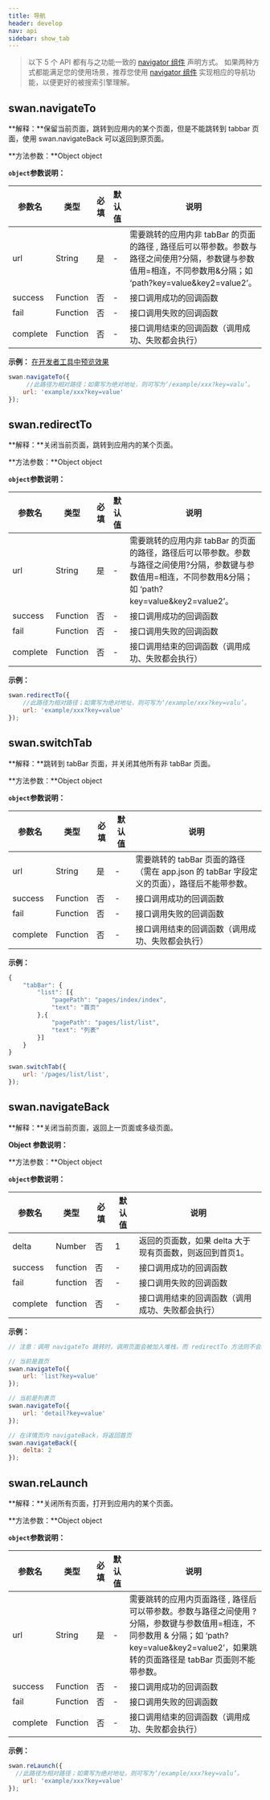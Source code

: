 ```yaml
---
title: 导航
header: develop
nav: api
sidebar: show_tab
---
```


> 以下 5 个 API 都有与之功能一致的 [navigator 组件](https://smartprogram.baidu.com/docs/develop/component/nav/#navigator/) 声明方式。
如果两种方式都能满足您的使用场景，推荐您使用 [navigator 组件](https://smartprogram.baidu.com/docs/develop/component/nav/#navigator/) 实现相应的导航功能，以便更好的被搜索引擎理解。

## swan.navigateTo


**解释：**保留当前页面，跳转到应用内的某个页面，但是不能跳转到 tabbar 页面，使用 swan.navigateBack 可以返回到原页面。

**方法参数：**Object object

**`object`参数说明：**

|参数名 |类型  |必填 | 默认值 |说明|
|---- | ---- | ---- | ----|----|
|url |String  |是| -|  需要跳转的应用内非 tabBar 的页面的路径 , 路径后可以带参数。参数与路径之间使用?分隔，参数键与参数值用=相连，不同参数用&分隔；如 ‘path?key=value&key2=value2’。|
|success| Function  |  否  |-|  接口调用成功的回调函数|
|fail  |  Function  |  否  |-|  接口调用失败的回调函数|
|complete  |  Function  |  否 |-|   接口调用结束的回调函数（调用成功、失败都会执行）|


**示例：**
<a href="swanide://fragment/dd7e70fdad89cca08b0a8a54e12a0b9c1540396427" title="在开发者工具中预览效果" target="_blank">在开发者工具中预览效果 </a>
```js
swan.navigateTo({
     //此路径为相对路径；如需写为绝对地址，则可写为‘/example/xxx?key=valu’。
    url: 'example/xxx?key=value'
});
```
<!-- #### 错误码
**Andriod**
|错误码|说明|
|--|--|
|201|解析失败，请检查调起协议是否合法。|
**iOS**
|错误码|说明|
|--|--|
|202|解析失败，请检查参数是否正确。|
|1001|下载子包失败| -->


## swan.redirectTo

**解释：**关闭当前页面，跳转到应用内的某个页面。

**方法参数：**Object object

**`object`参数说明：**

|参数名 |类型  |必填 | 默认值 |说明|
|---- | ---- | ---- | ----|----|
|url |String | 是  | -| 需要跳转的应用内非 tabBar 的页面的路径，路径后可以带参数。参数与路径之间使用?分隔，参数键与参数值用=相连，不同参数用&分隔；如 ‘path?key=value&key2=value2’。|
|success| Function |   否  |-|  接口调用成功的回调函数|
|fail   | Function |   否  |-|  接口调用失败的回调函数|
|complete  |  Function  |  否 |-|   接口调用结束的回调函数（调用成功、失败都会执行）|


**示例：**

```js
swan.redirectTo({
    //此路径为相对路径；如需写为绝对地址，则可写为‘/example/xxx?key=valu’。
    url: 'example/xxx?key=value'
});
```
<!-- #### 错误码

**Andriod**

|错误码|说明|
|--|--|
|201|解析失败，请检查调起协议是否合法。|
|202|解析失败，请检查参数是否正确。|
|1001|执行失败|

**iOS**

|错误码|说明|
|--|--|
|202|解析失败，请检查参数是否正确。|
|1001|下载子包失败| -->

## swan.switchTab

**解释：**跳转到 tabBar 页面，并关闭其他所有非 tabBar 页面。

**方法参数：**Object object

**`object`参数说明：**

|参数名 |类型  |必填 | 默认值 |说明|
|---- | ---- | ---- | ----|----|
|url |String | 是  | -| 需要跳转的 tabBar 页面的路径（需在 app.json 的 tabBar 字段定义的页面），路径后不能带参数。|
|success |Function  |  否  |-|  接口调用成功的回调函数|
|fail   | Function |   否  |-|  接口调用失败的回调函数|
|complete |   Function |   否 |-|   接口调用结束的回调函数（调用成功、失败都会执行）|

**示例：**

```js
{
    "tabBar": {
        "list": [{
            "pagePath": "pages/index/index",
            "text": "首页"
        },{
            "pagePath": "pages/list/list",
            "text": "列表"
        }]
    }
}
```

```js
swan.switchTab({
    url: '/pages/list/list',
});
```
<!-- #### 错误码

**Andriod**

|错误码|说明|
|--|--|
|202|解析失败，请检查参数是否正确。|
|1001|执行失败|

**iOS**

|错误码|说明|
|--|--|
|202|解析失败，请检查参数是否正确。| -->

## swan.navigateBack

**解释：**关闭当前页面，返回上一页面或多级页面。

**Object 参数说明：**

**方法参数：**Object object

**`object`参数说明：**

|参数名 |类型  |必填 | 默认值 |说明|
|---- | ---- | ---- | ----|----|
|delta  | Number | 否  |1|  返回的页面数，如果 delta 大于现有页面数，则返回到首页1。|
|success|	function|		否|-| 	接口调用成功的回调函数|	
|fail|	function|		否|	-| 接口调用失败的回调函数|	
|complete|	function|		否|-| 	接口调用结束的回调函数（调用成功、失败都会执行）|


**示例：**

```js
// 注意：调用 navigateTo 跳转时，调用页面会被加入堆栈，而 redirectTo 方法则不会。见下方示例代码

// 当前是首页
swan.navigateTo({
    url: 'list?key=value'
});

// 当前是列表页
swan.navigateTo({
    url: 'detail?key=value'
});

// 在详情页内 navigateBack，将返回首页
swan.navigateBack({
    delta: 2
});

```
<!-- #### 错误码

**Andriod**

|错误码|说明|
|--|--|
|201|解析失败，请检查调起协议是否合法。|
|1001|执行失败|

**iOS**

|错误码|说明|
|--|--|
|202|解析失败，请检查参数是否正确。| -->

## swan.reLaunch

**解释：**关闭所有页面，打开到应用内的某个页面。

**方法参数：**Object object

**`object`参数说明：**

|参数名 |类型  |必填 | 默认值 |说明|
|---- | ---- | ---- | ----|----|
|url |String | 是|  -|  需要跳转的应用内页面路径 , 路径后可以带参数。参数与路径之间使用 ? 分隔，参数键与参数值用=相连，不同参数用 & 分隔；如 ‘path?key=value&key2=value2’，如果跳转的页面路径是 tabBar 页面则不能带参数。|
|success| Function |   否 | -|  接口调用成功的回调函数|
|fail   | Function  |  否  | -| 接口调用失败的回调函数|
|complete  |  Function  |  否 | -|  接口调用结束的回调函数（调用成功、失败都会执行）|


**示例：**

```js
swan.reLaunch({
  //此路径为相对路径；如需写为绝对地址，则可写为‘/example/xxx?key=valu’。
    url: 'example/xxx?key=value'
});
```
<!-- #### 错误码

**Andriod**

|错误码|说明|
|--|--|
|201|解析失败，请检查调起协议是否合法。|
|202|解析失败，请检查参数是否正确。|
|1001|执行失败|

**iOS**

|错误码|说明|
|--|--|
|202|解析失败，请检查参数是否正确。|
|1001|下载子包失败| -->